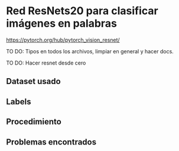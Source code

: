 # Red ResNets20 para clasificar imágenes en palabras

https://pytorch.org/hub/pytorch_vision_resnet/

TO DO: Tipos en todos los archivos, limpiar en general y hacer docs.

TO DO: Hacer resnet desde cero

## Dataset usado

## Labels

## Procedimiento

## Problemas encontrados